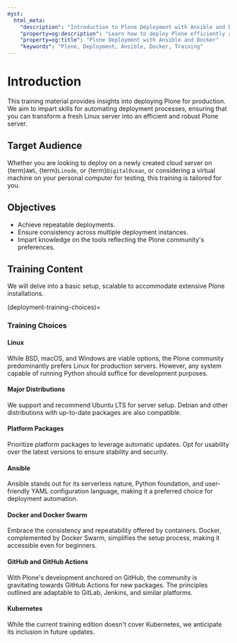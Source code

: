 ```yaml
---
myst:
  html_meta:
    "description": "Introduction to Plone Deployment with Ansible and Docker"
    "property=og:description": "Learn how to deploy Plone efficiently and robustly using Ansible and Docker."
    "property=og:title": "Plone Deployment with Ansible and Docker"
    "keywords": "Plone, Deployment, Ansible, Docker, Training"
---
```


# Introduction

This training material provides insights into deploying Plone for production.
We aim to impart skills for automating deployment processes,
ensuring that you can transform a fresh Linux server into an efficient and robust Plone server.

## Target Audience

Whether you are looking to deploy on a newly created cloud server on {term}`AWS`, {term}`Linode`, or {term}`DigitalOcean`,
or considering a virtual machine on your personal computer for testing, this training is tailored for you.

## Objectives

- Achieve repeatable deployments.
- Ensure consistency across multiple deployment instances.
- Impart knowledge on the tools reflecting the Plone community's preferences.

## Training Content

We will delve into a basic setup, scalable to accommodate extensive Plone installations.

(deployment-training-choices)=

### Training Choices

#### Linux

While BSD, macOS, and Windows are viable options, the Plone community predominantly prefers Linux for production servers.
However, any system capable of running Python should suffice for development purposes.

#### Major Distributions

We support and recommend Ubuntu LTS for server setup. Debian and other distributions with up-to-date packages are also compatible.

#### Platform Packages

Prioritize platform packages to leverage automatic updates. Opt for usability over the latest versions to ensure stability and security.

#### Ansible

Ansible stands out for its serverless nature, Python foundation, and user-friendly YAML configuration language,
making it a preferred choice for deployment automation.

#### Docker and Docker Swarm

Embrace the consistency and repeatability offered by containers. Docker, complemented by Docker Swarm,
simplifies the setup process, making it accessible even for beginners.

#### GitHub and GitHub Actions

With Plone's development anchored on GitHub, the community is gravitating towards GitHub Actions for new packages.
The principles outlined are adaptable to GitLab, Jenkins, and similar platforms.

#### Kubernetes

While the current training edition doesn't cover Kubernetes, we anticipate its inclusion in future updates.
